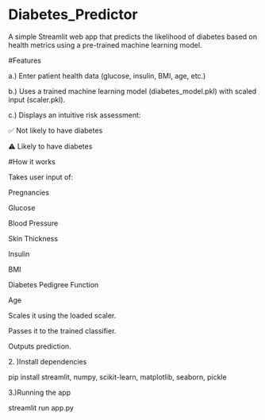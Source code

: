 # Diabetes_Predictor

A simple Streamlit web app that predicts the likelihood of diabetes based on health metrics using a pre-trained machine learning model.

#Features

a.) Enter patient health data (glucose, insulin, BMI, age, etc.)

b.) Uses a trained machine learning model (diabetes_model.pkl) with scaled input (scaler.pkl).

c.) Displays an intuitive risk assessment:

✅ Not likely to have diabetes

⚠️ Likely to have diabetes

#How it works

Takes user input of:

Pregnancies

Glucose

Blood Pressure

Skin Thickness

Insulin

BMI

Diabetes Pedigree Function

Age

Scales it using the loaded scaler.

Passes it to the trained classifier.

Outputs prediction.

2️. )Install dependencies

pip install streamlit, numpy, scikit-learn, matplotlib, seaborn, pickle

3.)Running the app

streamlit run app.py
